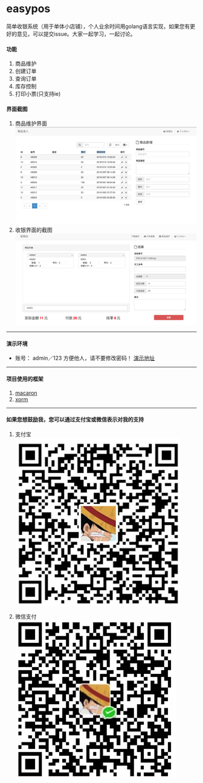 # easypos
简单收银系统（用于单体小店铺），个人业余时间用golang语言实现，如果您有更好的意见，可以提交issue。大家一起学习，一起讨论。
#### 功能
1. 商品维护
2. 创建订单
3. 查询订单
4. 库存控制
5. 打印小票(只支持ie)

#### 界面截图
1. 商品维护界面
![商品维护界面](snapshot/pdt.png "商品维护界面")
2. 收银界面的截图
![收银界面](snapshot/pos.png "收银界面")


---
#### 演示环境
- 账号： admin／123 方便他人，请不要修改密码！
[演示地址](http://easypos.hellowcloud.com/) 

---

#### 项目使用的框架
1. [macaron](https://github.com/go-macaron/macaron)
2. [xorm](https://github.com/go-xorm/xorm)
---
#### 如果您想鼓励我，您可以通过支付宝或微信表示对我的支持
1. 支付宝 
 ![支付宝](snapshot/alipay.png "支付宝")

2. 微信支付
 ![微信](snapshot/wpay.png "微信")